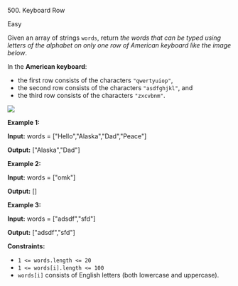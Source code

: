 ﻿500\. Keyboard Row

Easy

Given an array of strings `words`, return _the words that can be typed using letters of the alphabet on only one row of American keyboard like the image below_.

In the **American keyboard**:

*   the first row consists of the characters `"qwertyuiop"`,
*   the second row consists of the characters `"asdfghjkl"`, and
*   the third row consists of the characters `"zxcvbnm"`.

![](https://assets.leetcode.com/uploads/2018/10/12/keyboard.png)

**Example 1:**

**Input:** words = ["Hello","Alaska","Dad","Peace"]

**Output:** ["Alaska","Dad"]

**Example 2:**

**Input:** words = ["omk"]

**Output:** []

**Example 3:**

**Input:** words = ["adsdf","sfd"]

**Output:** ["adsdf","sfd"]

**Constraints:**

*   `1 <= words.length <= 20`
*   `1 <= words[i].length <= 100`
*   `words[i]` consists of English letters (both lowercase and uppercase).